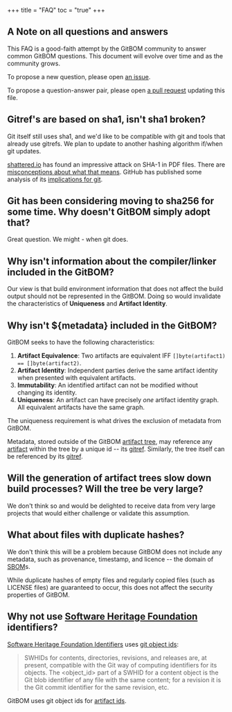 +++
title = "FAQ"
toc = "true"
+++

## A Note on all questions and answers

This FAQ is a good-faith attempt by the GitBOM community to answer common GitBOM questions. This document will evolve over time and as the community grows.

To propose a new question, please open [an issue](https://github.com/git-bom/site/issues).

To propose a question-answer pair, please open [a pull request](https://github.com/git-bom/site/pulls) updating this file.

## Gitref's are based on sha1, isn't sha1 broken?

Git itself still uses sha1, and we'd like to be compatible with git and tools that already use gitrefs. We plan to update to another hashing algorithm if/when git updates.

[shattered.io](https://shattered.io/) has found an impressive attack on SHA-1 in PDF files. There are [misconceptions about what that means](https://manishearth.github.io/blog/2017/02/26/clarifying-misconceptions-about-shattered/).
GitHub has published some analysis of its [implications for git](https://github.blog/2017-03-20-sha-1-collision-detection-on-github-com/).

## Git has been considering moving to sha256 for some time. Why doesn't GitBOM simply adopt that?

Great question. We might - when git does.

## Why isn't information about the compiler/linker included in the GitBOM?

Our view is that build environment information that does not affect the build output should not be represented in the GitBOM. Doing so would invalidate the characteristics of **Uniqueness** and **Artifact Identity**.

## Why isn't ${metadata} included in the GitBOM?

GitBOM seeks to have the following characteristics:

1. **Artifact Equivalence**: Two artifacts are equivalent IFF `[]byte(artifact1) == []byte(artifact2)`.
2. **Artifact Identity**: Independent parties derive the same artifact identity when presented with equivalent artifacts.
3. **Immutability**: An identified artifact can not be modified without changing its identity.
4. **Uniqueness**: An artifact can have precisely *one* artifact identity graph. All equivalent artifacts have the same graph.

The uniqueness requirement is what drives the exclusion of metadata from GitBOM.

Metadata, stored outside of the GitBOM [artifact tree](/glossary/artifact_tree), may reference any [artifact](/glossary/artifact) within the tree by a unique id -- its [gitref](/glossary/git/#git-ref). Similarly, the tree itself can be referenced by its [gitref](/glossary/git/#git-ref).

## Will the generation of artifact trees slow down build processes? Will the tree be very large?

We don't think so and would be delighted to receive data from very large projects that would either challenge or validate this assumption.

## What about files with duplicate hashes?

We don't think this will be a problem because GitBOM does not include any metadata, such as provenance, timestamp, and licence -- the domain of [SBOM](/glossary/sbom)s.

While duplicate hashes of empty files and regularly copied files (such as LICENSE files) are guaranteed to occur, this does not affect the security properties of GitBOM.

## Why not use [Software Heritage Foundation](https://www.softwareheritage.org/) identifiers?

[Software Heritage Foundation Identifiers](https://docs.softwareheritage.org/devel/swh-model/persistent-identifiers.html#persistent-identifiers) uses [git object ids](https://docs.softwareheritage.org/devel/swh-model/persistent-identifiers.html#git-compatibility):

> SWHIDs for contents, directories, revisions, and releases are, at present, compatible with the Git way of computing identifiers for its objects. The <object_id> part of a SWHID for a content object is the Git blob identifier of any file with the same content; for a revision it is the Git commit identifier for the same revision, etc.

GitBOM uses git object ids for [artifact ids](/glossary/artifact/#artifact-identifers).
